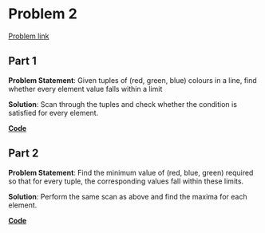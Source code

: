 # Problem 2

[Problem link](https://adventofcode.com/2023/day/2)

## Part 1

**Problem Statement**: Given tuples of (red, green, blue) colours in a line, find whether every element value falls within a limit

**Solution**: Scan through the tuples and check whether the condition is satisfied for every element.

[**Code**](1.py)

## Part 2

**Problem Statement**: Find the minimum value of (red, blue, green) required so that for every tuple, the corresponding values fall within these limits.

**Solution**: Perform the same scan as above and find the maxima for each element.

[**Code**](2.py)

